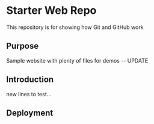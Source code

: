 # Starter Web Repo

This repository is for showing how Git and GitHub work

## Purpose

Sample website with plenty of files for demos -- UPDATE

## Introduction

new lines to test...

## Deployment